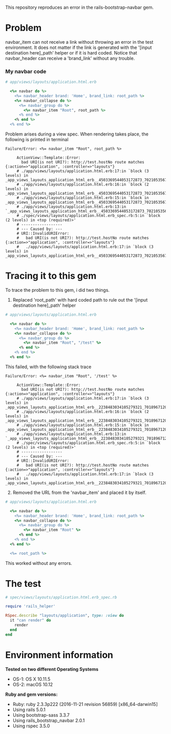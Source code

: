 This repository reproduces an error in the rails-bootstrap-navbar gem.

# Problem
navbar_item can not receive a link without throwing an error in the test environment. It does not matter if the link is generated with the '[input destination here]_path' helper or if it is hard coded.
Notice that navbar_header can receive a 'brand_link' without any trouble.

### My navbar code
```ruby
# app/views/layouts/application.html.erb

  <%= navbar do %>
    <%= navbar_header brand: 'Home', brand_link: root_path %>
    <%= navbar_collapse do %>
      <%= navbar_group do %>
        <%= navbar_item "Root", root_path %>
      <% end %>
    <% end %>
  <% end %>
```

Problem arises during a view spec.
When rendering takes place, the following is printed in terminal

```shell
Failure/Error: <%= navbar_item "Root", root_path %>

     ActionView::Template::Error:
       bad URI(is not URI?): http://test.hostNo route matches {:action=>"application", :controller=>"layouts"}
     # ./app/views/layouts/application.html.erb:17:in `block (3 levels) in _app_views_layouts_application_html_erb__4503369544053172873_70210535674700'
     # ./app/views/layouts/application.html.erb:16:in `block (2 levels) in _app_views_layouts_application_html_erb__4503369544053172873_70210535674700'
     # ./app/views/layouts/application.html.erb:15:in `block in _app_views_layouts_application_html_erb__4503369544053172873_70210535674700'
     # ./app/views/layouts/application.html.erb:13:in `_app_views_layouts_application_html_erb__4503369544053172873_70210535674700'
     # ./spec/views/layouts/application.html.erb_spec.rb:5:in `block (2 levels) in <top (required)>'
     # ------------------
     # --- Caused by: ---
     # URI::InvalidURIError:
     #   bad URI(is not URI?): http://test.hostNo route matches {:action=>"application", :controller=>"layouts"}
     #   ./app/views/layouts/application.html.erb:17:in `block (3 levels) in _app_views_layouts_application_html_erb__4503369544053172873_70210535674700'
```

# Tracing it to this gem
To trace the problem to this gem, i did two things.

1. Replaced 'root_path' with hard coded path to rule out the '[input destination here]_path' helper
```ruby
# app/views/layouts/application.html.erb

  <%= navbar do %>
    <%= navbar_header brand: 'Home', brand_link: root_path %>
    <%= navbar_collapse do %>
      <%= navbar_group do %>
        <%= navbar_item "Root", "/test" %>
      <% end %>
    <% end %>
  <% end %>
```
This failed, with the following stack trace
```shell
Failure/Error: <%= navbar_item "Root", '/test' %>

     ActionView::Template::Error:
       bad URI(is not URI?): http://test.hostNo route matches {:action=>"application", :controller=>"layouts"}
     # ./app/views/layouts/application.html.erb:17:in `block (3 levels) in _app_views_layouts_application_html_erb__2238483034105279321_70189671204360'
     # ./app/views/layouts/application.html.erb:16:in `block (2 levels) in _app_views_layouts_application_html_erb__2238483034105279321_70189671204360'
     # ./app/views/layouts/application.html.erb:15:in `block in _app_views_layouts_application_html_erb__2238483034105279321_70189671204360'
     # ./app/views/layouts/application.html.erb:13:in `_app_views_layouts_application_html_erb__2238483034105279321_70189671204360'
     # ./spec/views/layouts/application.html.erb_spec.rb:5:in `block (2 levels) in <top (required)>'
     # ------------------
     # --- Caused by: ---
     # URI::InvalidURIError:
     #   bad URI(is not URI?): http://test.hostNo route matches {:action=>"application", :controller=>"layouts"}
     #   ./app/views/layouts/application.html.erb:17:in `block (3 levels) in _app_views_layouts_application_html_erb__2238483034105279321_70189671204360'
```

2. Removed the URL from the 'navbar_item' and placed it by itself.
```ruby
# app/views/layouts/application.html.erb

  <%= navbar do %>
    <%= navbar_header brand: 'Home', brand_link: root_path %>
    <%= navbar_collapse do %>
      <%= navbar_group do %>
        <%= navbar_item "Root" %>
      <% end %>
    <% end %>
  <% end %>

  <%= root_path %>
```
This worked without any errors.

# The test
```ruby
# spec/views/layouts/application.html.erb_spec.rb

require 'rails_helper'

RSpec.describe "layouts/application", type: :view do
  it "can render" do
    render
  end
end
```

# Environment information

__Tested on two different Operating Systems__
- OS-1: OS X 10.11.5
- OS-2: macOS 10.12

__Ruby and gem versions:__
- Ruby: ruby 2.3.3p222 (2016-11-21 revision 56859) [x86_64-darwin15]
- Using rails 5.0.1
- Using bootstrap-sass 3.3.7
- Using rails_bootstrap_navbar 2.0.1
- Using rspec 3.5.0
